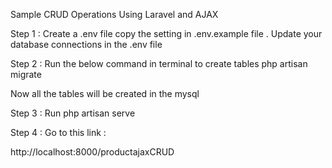 Sample CRUD Operations Using Laravel and AJAX

Step 1 : Create a .env file copy the setting in .env.example file . 
Update your database connections in the .env file

Step 2 : Run the below command in terminal to create tables
php artisan migrate 

Now all the tables will be created in the mysql

Step 3 : Run php artisan serve 

Step 4 : Go to this link : 

http://localhost:8000/productajaxCRUD
